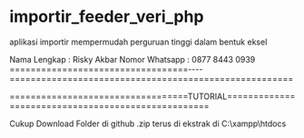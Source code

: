 # importir_feeder_veri_php
aplikasi importir mempermudah perguruan tinggi dalam bentuk eksel

Nama Lengkap : Risky Akbar
Nomor Whatsapp : 0877 8443 0939 
==================================----======================================================


==================================TUTORIAL===================================================


Cukup Download Folder di github .zip terus di ekstrak di C:\xampp\htdocs

